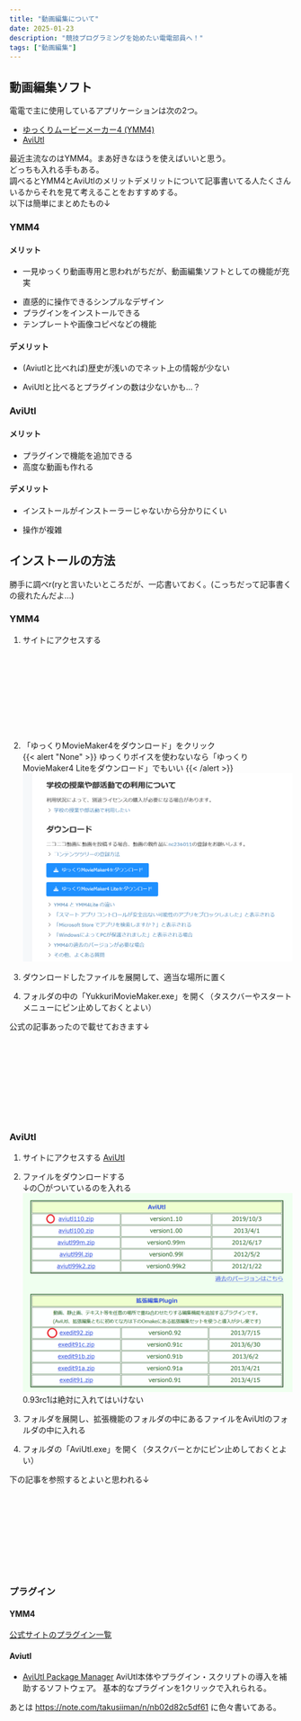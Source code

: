 ```yaml
---
title: "動画編集について"
date: 2025-01-23
description: "競技プログラミングを始めたい電電部員へ！"
tags: ["動画編集"]
---
```


## 動画編集ソフト
電電で主に使用しているアプリケーションは次の2つ。

- [ゆっくりムービーメーカー4 (YMM4)](https://manjubox.net/ymm4/)
- [AviUtl](https://spring-fragrance.mints.ne.jp/aviutl/)

最近主流なのはYMM4。まあ好きなほうを使えばいいと思う。<br>
どっちも入れる手もある。<br>
調べるとYMM4とAviUtlのメリットデメリットについて記事書いてる人たくさんいるからそれを見て考えることをおすすめする。<br><!-- その記事貼って… -->
以下は簡単にまとめたもの↓

### YMM4

#### メリット
- 一見ゆっくり動画専用と思われがちだが、動画編集ソフトとしての機能が充実<br>
<!-- - 画質がいい<br> -->
- 直感的に操作できるシンプルなデザイン
- プラグインをインストールできる
- テンプレートや画像コピペなどの機能

#### デメリット

- (Aviutlと比べれば)歴史が浅いのでネット上の情報が少ない<br>
<!-- - インストールがインストーラーじゃないから分かりにくい←両方同じなら書かなくていいと<br> -->
- AviUtlと比べるとプラグインの数は少ないかも…？

### AviUtl

#### メリット
- プラグインで機能を追加できる<br>
- 高度な動画も作れる<br>
<!-- - 画像も作れる←YMM4でもできます -->

#### デメリット
- インストールがインストーラーじゃないから分かりにくい<br>
<!-- - 画質がそうでもない←設定変えればFHDも読み込めたはず<br> -->
- 操作が複雑

## インストールの方法
勝手に調べr(ryと言いたいところだが、一応書いておく。(こっちだって記事書くの疲れたんだよ…)

### YMM4
1. サイトにアクセスする
<div class="iframely-embed"><div class="iframely-responsive" style="height: 140px; padding-bottom: 0;"><a href="https://manjubox.net/ymm4/" data-iframely-url="//cdn.iframe.ly/api/iframe?url=https%3A%2F%2Fmanjubox.net%2Fymm4%2F&key=b9b9b5c9e15cf48ae344d4a4438ad2f5"></a></div></div><script async src="//cdn.iframe.ly/embed.js" charset="utf-8"></script>

2. 「ゆっくりMovieMaker4をダウンロード」をクリック<br>
{{< alert "None" >}}
ゆっくりボイスを使わないなら「ゆっくりMovieMaker4 Liteをダウンロード」でもいい
{{< /alert >}}
![実際の画面](img/img1.png)

3. ダウンロードしたファイルを展開して、適当な場所に置く<br>

4. フォルダの中の「YukkuriMovieMaker.exe」を開く（タスクバーやスタートメニューにピン止めしておくとよい）<br>

公式の記事あったので載せておきます↓
<div class="iframely-embed"><div class="iframely-responsive" style="height: 140px; padding-bottom: 0;"><a href="https://manjubox.net/ymm4/faq/startup_trouble/install/" data-iframely-url="//cdn.iframe.ly/api/iframe?url=https%3A%2F%2Fmanjubox.net%2Fymm4%2Ffaq%2Fstartup_trouble%2Finstall%2F&key=b9b9b5c9e15cf48ae344d4a4438ad2f5"></a></div></div><script async src="//cdn.iframe.ly/embed.js" charset="utf-8"></script>

### AviUtl
1. サイトにアクセスする
[AviUtl](https://spring-fragrance.mints.ne.jp/aviutl/)

2. ファイルをダウンロードする<br>
↓の〇がついているのを入れる
![実際の画面](img/img2.png)
0.93rc1は絶対に入れてはいけない

3. フォルダを展開し、拡張機能のフォルダの中にあるファイルをAviUtlのフォルダの中に入れる<br>

4. フォルダの「AviUtl.exe」を開く（タスクバーとかにピン止めしておくとよい）<br>

下の記事を参照するとよいと思われる↓
<div class="iframely-embed"><div class="iframely-responsive" style="height: 140px; padding-bottom: 0;"><a href="https://aviutl.info/dl-innsuto-ru/" data-iframely-url="//cdn.iframe.ly/api/iframe?url=https%3A%2F%2Faviutl.info%2Fdl-innsuto-ru%2F&key=b9b9b5c9e15cf48ae344d4a4438ad2f5"></a></div></div><script>

### 使い方

下の動画とか良さそう
{{< youtubeLite id="bTrtmg2MQS4" label="" >}}

AviUtlはこのページかな
<div class="iframely-embed"><div class="iframely-responsive" style="padding-bottom: 72.1893%; padding-top: 120px;"><a href="https://aviutl.info/" data-iframely-url="//cdn.iframe.ly/api/iframe?url=https%3A%2F%2Faviutl.info%2F&key=b9b9b5c9e15cf48ae344d4a4438ad2f5"></a></div></div><script async src="//cdn.iframe.ly/embed.js" charset="utf-8"></script>

### プラグイン

#### YMM4

[公式サイトのプラグイン一覧](https://manjubox.net/ymm4/faq/plugin/list/)

#### Aviutl

- [AviUtl Package Manager](https://team-apm.github.io/apm/)
AviUtl本体やプラグイン・スクリプトの導入を補助するソフトウェア。
基本的なプラグインを1クリックで入れられる。

あとは
https://note.com/takusiiman/n/nb02d82c5df61
に色々書いてある。